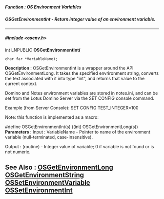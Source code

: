 ##### Function : OS Environment Variables
##### OSGetEnvironmentInt - Return integer value of an environment variable.
---
##### #include <osenv.h>
int LNPUBLIC **OSGetEnvironmentInt(**

	char far *VariableName);
**Description :**
OSGetEnvironmentInt is a wrapper around the API OSGetEnvironmentLong.  It takes 
the specified envrironment string, converts the text associated with it into 
type "int", and returns that value to the current context.   

Domino and Notes environment variables are stored in notes.ini, and can be set 
from the Lotus Domino Server via the SET CONFIG console command.

Example (from Server Console):
SET CONFIG TEST_INTEGER=100


Note: this function is implemented as a macro:


#define OSGetEnvironmentInt(s) ((int) OSGetEnvironmentLong(s))
**Parameters :**
Input :
VariableName  -  Pointer to name of the environment variable (null-terminated, case-insensitive). 

Output :
(routine)  -  Integer value of variable;  0 if variable is not found or is not numeric.


**See Also :**
[OSGetEnvironmentLong](D:/md_files/OSGetEnvironmentLong.md)
[OSGetEnvironmentString](D:/md_files/OSGetEnvironmentString.md)
[OSSetEnvironmentVariable](D:/md_files/OSSetEnvironmentVariable.md)
[OSSetEnvironmentInt](D:/md_files/OSSetEnvironmentInt.md)
---
